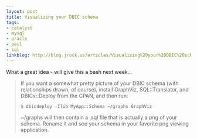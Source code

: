 ```yaml
---
layout: post
title: Visualizing your DBIC schema
tags:
- catalyst
- mysql
- oracle
- perl
- sql
linkblog: http://blog.jrock.us/articles/Visualizing%20your%20DBIC%20schema.pod
---
```


What a great idea - will give this a bash next week...

> If you want a somewhat pretty picture of your DBIC schema (with
> relationships drawn, of course), install GraphViz, SQL::Translator, and
> DBICx::Deploy from the CPAN, and then run:
>
> `$ dbicdeploy -Ilib MyApp::Schema ~/graphs GraphViz`
>
> ~/graphs will then contain a .sql file that is actually a png of your
> schema. Rename it and see your schema in your favorite png viewing
> application.
